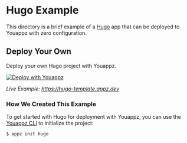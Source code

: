 # Hugo Example

This directory is a brief example of a [Hugo](https://gohugo.io/) app that can be deployed to Youappz with zero configuration.

## Deploy Your Own

Deploy your own Hugo project with Youappz.

[![Deploy with Youappz](https://youappz.com/button)](https://youappz.com/new/?url=https://get.youappz.com/examples/hug.tar.gz)

_Live Example: https://hugo-template.appz.dev_

### How We Created This Example

To get started with Hugo for deployment with Youappz, you can use the [Youappz CLI](https://youappz.com/docs/cli/) to initialize the project:

```shell
$ appz init hugo
```
